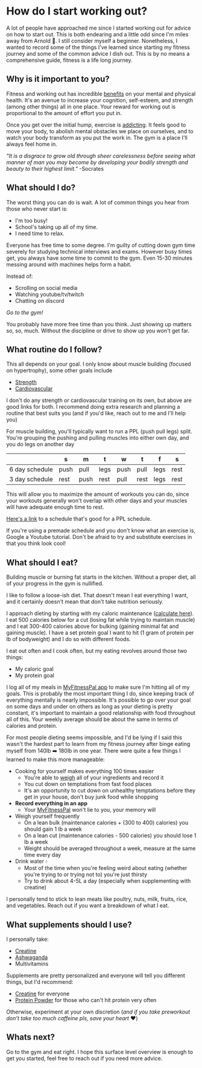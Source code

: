# How do I start working out?

A lot of people have approached me since I started working out for advice on how to start out. This is both endearing and a little odd since I'm miles away from Arnold :muscle:. I still consider myself a beginner. Nonetheless, I wanted to record some of the things I've learned since starting my fitness journey and some of the common advice I dish out. This is by no means a comprehensive guide, fitness is a life long journey.

## Why is it important to you?

Fitness and working out has incredible [benefits](https://www.ncbi.nlm.nih.gov/pmc/articles/PMC1470658/#:~:text=Exercise%20improves%20mental%20health%20by,self%2Desteem%20and%20cognitive%20function.&text=Exercise%20has%20also%20been%20found,self%2Desteem%20and%20social%20withdrawal.) on your mental and physical health. It's an avenue to increase your cognition, self-esteem, and strength (among other things) all in one place. Your reward for working out is proportional to the amount of effort you put in. 

Once you get over the initial hump, exercise is [addicting](https://www.webmd.com/depression/guide/exercise-depression#:~:text=When%20you%20exercise%2C%20your%20body,similar%20to%20that%20of%20morphine.). It feels good to move your body, to abolish mental obstacles we place on ourselves, and to watch your body transform as you put the work in. The gym is a place I'll always feel home in. 

*"It is a disgrace to grow old through sheer carelessness before seeing what manner of man you may become by developing your bodily strength and beauty to their highest limit."* -Socrates

## What should I do?

The worst thing you can do is wait. A lot of common things you hear from those who never start is:

- I'm too busy!
- School's taking up all of my time.
- I need time to relax.

Everyone has free time to some degree. I'm guilty of cutting down gym time severely for studying technical interviews and exams. However busy times get, you always have some time to commit to the gym. Even 15-30 minutes messing around with machines helps form a habit.

Instead of:

- Scrolling on social media
- Watching youtube/tv/twitch
- Chatting on discord

*Go to the gym!*

You probably have more free time than you think. Just showing up matters so, so, much. Without the discipline or drive to show up you won't get far.

## What routine do I follow?

This all depends on your goal. I only know about muscle building (focused on hypertrophy), some other goals include

- [Strength](https://www.coachmag.co.uk/full-body-workouts/6960/six-week-strength-training-workout-plan)
- [Cardiovascular](https://www.mcmillanrunning.com/best-5k-workout/)

I don't do any strength or cardiovascular training on its own, but above are good links for both. I recommend doing extra research and planning a routine that best suits you (and if you'd like, reach out to me and I'll help you)

For muscle building, you'll typically want to run a PPL (push pull legs) split. You're grouping the pushing and pulling muscles into either own day, and you do legs on another day

|                | s    | m    | t    | w    | t    | f    | s    |
| -------------- | ---- | ---- | ---- | ---- | ---- | ---- | ---- |
| 6 day schedule | push | pull | legs | push | pull | legs | rest |
| 3 day schedule | rest | push | rest | pull | rest | legs | rest |

This will allow you to maximize the amount of workouts you can do, since your workouts generally won't overlap with other days and your muscles will have adequate enough time to rest.

[Here's a link](https://www.aston.ac.uk/sport/news/tips/fitness-exercise/push-pull-legs#:~:text=What%20Is%20The%20Push%2FPull,the%20chest%2C%20shoulders%20and%20triceps.) to a schedule that's good for a PPL schedule.

If you're using a premade schedule and you don't know what an exercise is, Google a Youtube tutorial. Don't be afraid to try and substitute exercises in that you think look cool!

## What should I eat?

Building muscle or burning fat starts in the kitchen. Without a proper diet, all of your progress in the gym is nullified.

I like to follow a loose-ish diet. That doesn't mean I eat everything I want, and it certainly doesn't mean that don't take nutrition seriously. 

I approach dieting by starting with my caloric maintenance ([calculate here](https://www.calculator.net/calorie-calculator.html)). I eat 500 calories below for a cut (losing fat while trying to maintain muscle) and I eat 300-400 calories above for bulking (gaining minimal fat and gaining muscle). I have a set protein goal I want to hit (1 gram of protein per lb of bodyweight) and I do so with different foods. 

I eat out often and I cook often, but my eating revolves around those two things:

- My caloric goal
- My protein goal

I log all of my meals in [MyFitnessPal app]() to make sure I'm hitting all of my goals. This is probably the most important thing I do, since keeping track of everything mentally is nearly impossible. It's possible to go over your goal on some days and under on others as long as your dieting is pretty constant, it's important to maintain a good relationship with food throughout all of this. Your weekly average should be about the same in terms of calories and protein.

For most people dieting seems impossible, and I'd be lying if I said this wasn't the hardest part to learn from my fitness journey after binge eating myself from 140lb :arrow_right: 180lb in one year. There were quite a few things I learned to make this more manageable:

- Cooking for yourself makes everything 100 times easier
  - You're able to [weigh](https://www.amazon.com/AmazonBasics-Stainless-Digital-Batteries-Included/dp/B06X9NQ8GX/ref=sxin_15_ac_d_rm?ac_md=1-1-ZGlnaXRhbCBraXRjaGVuIHNjYWxl-ac_d_rm_rm_rm&crid=16TVO5Z3HZ18T&cv_ct_cx=food+scale&keywords=food+scale&pd_rd_i=B06X9NQ8GX&pd_rd_r=e575efab-234f-4940-ae8f-4a437ba3f4ee&pd_rd_w=HLRg9&pd_rd_wg=cyOZT&pf_rd_p=1dcacca2-86c1-44b6-b509-8cf93960a908&pf_rd_r=34SE7HKW13M8YST6YY6N&psc=1&qid=1645135393&sprefix=food+scal%2Caps%2C101&sr=1-2-12d4272d-8adb-4121-8624-135149aa9081) all of your ingredients and record it
  - You cut down on temptations from fast food places
  - It's an opportunity to cut down on unhealthy temptations before they get in your house, don't buy junk food while shopping
- **Record everything in an app**
  - Your [MyFitnessPal](https://www.myfitnesspal.com/) won't lie to you, your memory will
- Weigh yourself frequently
  - On a lean bulk (maintenance calories + (300 to 400) calories) you should gain 1 lb a week
  - On a lean cut (maintenance calories - 500 calories) you should lose 1 lb a week
  - Weight should be averaged throughout a week, measure at the same time every day
- Drink water :droplet:
  - Most of the time when you're feeling weird about eating (whether you're trying to or trying not to) you're just thirsty
  - Try to drink about 4-5L a day (especially when supplementing with creatine)

I personally tend to stick to lean meats like poultry, nuts, milk, fruits, rice, and vegetables. Reach out if you want a breakdown of what I eat.

## What supplements should I use?

I personally take:

- [Creatine](https://www.mayoclinic.org/drugs-supplements-creatine/art-20347591) 
- [Ashwaganda](https://www.webmd.com/vitamins/ai/ingredientmono-953/ashwagandha)
- Multivitamins

Supplements are pretty personalized and everyone will tell you different things, but I'd recommend:

- [Creatine](https://www.mayoclinic.org/drugs-supplements-creatine/art-20347591) for everyone
- [Protein Powder](https://www.amazon.com/dp/B07FL5NVJZ?ref=nb_sb_ss_w_as-ypp-rep_ypp_rep_k0_1_8&amp=undefined&crid=2KTRXD7ZQO2PK&sprefix=protein%2B&th=1) for those who can't hit protein very often

Otherwise, experiment at your own discretion (*and if you take preworkout don't take too much caffeine pls, save your heart* :heart:)

## Whats next?

Go to the gym and eat right. I hope this surface level overview is enough to get you started, feel free to reach out if you need more advice.